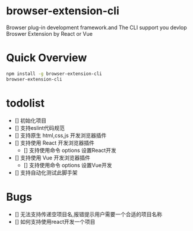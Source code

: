 # browser-extension-cli
Browser plug-in development framework.and The CLI support you devlop Broswer Extension by React or Vue


# Quick Overview

```sh
npm install -g browser-extension-cli
browser-extension-cli
```


# todolist
- [] 初始化项目
- [] 支持eslint代码规范
- [] 支持原生 html,css,js 开发浏览器插件
- [] 支持使用 React 开发浏览器插件
  - [] 支持使用命令 options 设置React开发
- [] 支持使用 Vue 开发浏览器插件
  - [] 支持使用命令 options 设置Vue开发
- [] 支持自动化测试此脚手架

# Bugs

- [] 无法支持传递空项目名,报错提示用户需要一个合适的项目名称
- [] 如何支持使用react开发一个项目